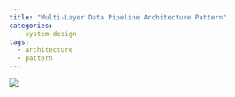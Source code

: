 ```yaml
---
title: "Multi-Layer Data Pipeline Architecture Pattern"
categories:
  - system-design
tags:
  - architecture
  - pattern
---
```


![](/assets/images/2022/11/2022-11-gxxx.webp)

